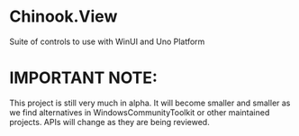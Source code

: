 # Chinook.View
Suite of controls to use with WinUI and Uno Platform

# IMPORTANT NOTE:
This project is still very much in alpha. 
It will become smaller and smaller as we find alternatives in WindowsCommunityToolkit or other maintained projects.
APIs will change as they are being reviewed.
